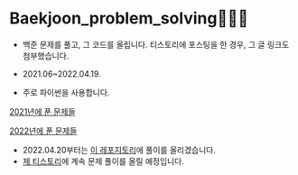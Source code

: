 # Baekjoon_problem_solving🌱🌹🌳
- 백준 문제를 풀고, 그 코드를 올립니다. 티스토리에 포스팅을 한 경우, 그 글 링크도 첨부했습니다.
- 2021.06~2022.04.19.

- 주로 파이썬을 사용합니다.

[2021년에 푼 문제들](problem_lists/2021.md)

[2022년에 푼 문제들](problem_lists/2022.md)


- 2022.04.20부터는 [이 레포지토리](https://github.com/tjdls111/Python_BOJ_PS)에 풀이를 올리겠습니다.
- [제 티스토리](https://dalseoin.tistory.com/)에 계속 문제 풀이를 올릴 예정입니다.
